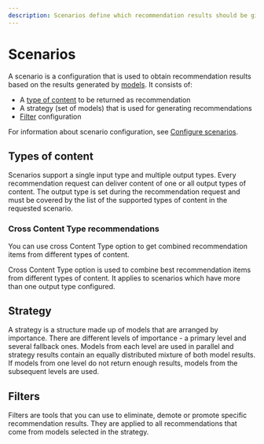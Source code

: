 ```yaml
---
description: Scenarios define which recommendation results should be given in different situations.
---
```


# Scenarios

A scenario is a configuration that is used to obtain recommendation results based 
on the results generated by [models](recommendation_models.md). 
It consists of:

- A [type of content](content_types.md) to be returned as recommendation 
- A strategy (set of models) that is used for generating recommendations
- [Filter](filters.md) configuration

For information about scenario configuration, see [Configure scenarios](configure_scenarios.md).

## Types of content

Scenarios support a single input type and multiple output types. 
Every recommendation request can deliver content of one or all output types of content.
The output type is set during the recommendation request and must be covered by 
the list of the supported types of content in the requested scenario.

### Cross Content Type recommendations

You can use cross Content Type option to get combined recommendation items from different types of content.

Cross Content Type option is used to combine best recommendation items from different types of content.
It applies to scenarios which have more than one output type configured.


## Strategy

A strategy is a structure made up of models that are arranged by importance.
There are different levels of importance - a primary level and several fallback ones.
Models from each level are used in parallel and strategy results contain an equally 
distributed mixture of both model results. 
If models from one level do not return enough results, models from the 
subsequent levels are used.

## Filters

Filters are tools that you can use to eliminate, demote or promote specific 
recommendation results.
They are applied to all recommendations that come from models selected in the strategy.
